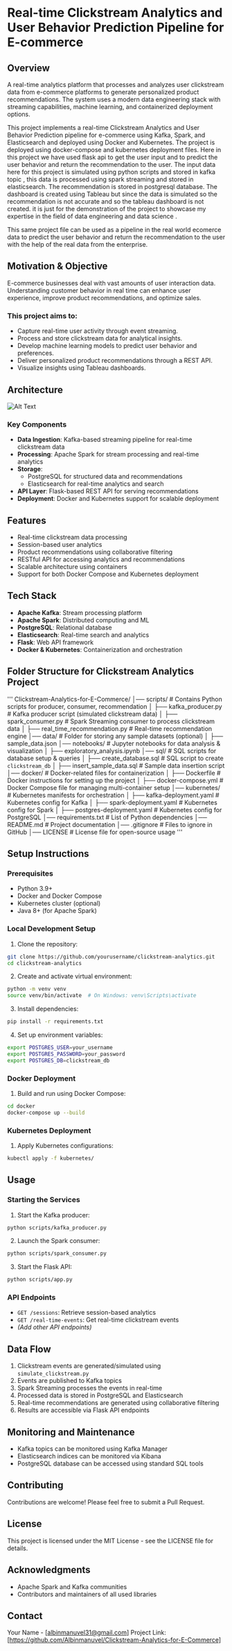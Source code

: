 # Real-time Clickstream Analytics and User Behavior Prediction Pipeline for E-commerce

## Overview
A real-time analytics platform that processes and analyzes user clickstream data from e-commerce platforms to generate personalized product recommendations. The system uses a modern data engineering stack with streaming capabilities, machine learning, and containerized deployment options.

This project implements a real-time Clickstream Analytics and User Behavior Prediction pipeline for e-commerce using Kafka, Spark, and Elasticsearch and deployed using Docker and Kubernetes. The project is deployed using docker-compose and kubernetes deployment files. Here in this project we have used flask api to get the user input and to predict the user behavior and return the recommendation to the user. The input data here for this project is simulated using python scripts and stored in kafka topic , this data is processed using spark streaming and stored in elasticsearch. The recommendation is stored in postgresql database. The dashboard is created using Tableau but since the data is simulated so the recommendation is not accurate and so the tableau dashboard is not created. it is just for the demonstration of the project to showcase my expertise in the field of data engineering and data science . 

This same project file can be used as a pipeline in the real world ecomerce data to predict the user behavior and return the recommendation to the user with the help of the real data from the enterprise.

## Motivation & Objective
E-commerce businesses deal with vast amounts of user interaction data. Understanding customer behavior in real time can enhance user experience, improve product recommendations, and optimize sales. 

### This project aims to:
- Capture real-time user activity through event streaming.
- Process and store clickstream data for analytical insights.
- Develop machine learning models to predict user behavior and preferences.
- Deliver personalized product recommendations through a REST API.
- Visualize insights using Tableau dashboards.

## Architecture
![Alt Text](https://github.com/Albinmanuvel/Clickstream-Analytics-for-E-Commerce/blob/main/images/Architecture.png?raw=true)



### Key Components
- **Data Ingestion**: Kafka-based streaming pipeline for real-time clickstream data
- **Processing**: Apache Spark for stream processing and real-time analytics
- **Storage**: 
  - PostgreSQL for structured data and recommendations
  - Elasticsearch for real-time analytics and search
- **API Layer**: Flask-based REST API for serving recommendations
- **Deployment**: Docker and Kubernetes support for scalable deployment

## Features
- Real-time clickstream data processing
- Session-based user analytics
- Product recommendations using collaborative filtering
- RESTful API for accessing analytics and recommendations
- Scalable architecture using containers
- Support for both Docker Compose and Kubernetes deployment

## Tech Stack
- **Apache Kafka**: Stream processing platform
- **Apache Spark**: Distributed computing and ML
- **PostgreSQL**: Relational database
- **Elasticsearch**: Real-time search and analytics
- **Flask**: Web API framework
- **Docker & Kubernetes**: Containerization and orchestration

## Folder Structure for Clickstream Analytics Project

''' Clickstream-Analytics-for-E-Commerce/
│── scripts/                    # Contains Python scripts for producer, consumer, recommendation
│   ├── kafka_producer.py        # Kafka producer script (simulated clickstream data)
│   ├── spark_consumer.py        # Spark Streaming consumer to process clickstream data
│   ├── real_time_recommendation.py  # Real-time recommendation engine
│── data/                        # Folder for storing any sample datasets (optional)
│   ├── sample_data.json
│── notebooks/                   # Jupyter notebooks for data analysis & visualization
│   ├── exploratory_analysis.ipynb
│── sql/                         # SQL scripts for database setup & queries
│   ├── create_database.sql       # SQL script to create `clickstream_db`
│   ├── insert_sample_data.sql    # Sample data insertion script
│── docker/                       # Docker-related files for containerization
│   ├── Dockerfile                # Docker instructions for setting up the project
│   ├── docker-compose.yml        # Docker Compose file for managing multi-container setup
│── kubernetes/                   # Kubernetes manifests for orchestration
│   ├── kafka-deployment.yaml     # Kubernetes config for Kafka
│   ├── spark-deployment.yaml     # Kubernetes config for Spark
│   ├── postgres-deployment.yaml  # Kubernetes config for PostgreSQL
│── requirements.txt              # List of Python dependencies
│── README.md                     # Project documentation
│── .gitignore                     # Files to ignore in GitHub
│── LICENSE                        # License file for open-source usage '''


## Setup Instructions

### Prerequisites
- Python 3.9+
- Docker and Docker Compose
- Kubernetes cluster (optional)
- Java 8+ (for Apache Spark)

### Local Development Setup

1. Clone the repository:

```bash
git clone https://github.com/yourusername/clickstream-analytics.git
cd clickstream-analytics
```

2. Create and activate virtual environment:
```bash
python -m venv venv
source venv/bin/activate  # On Windows: venv\Scripts\activate
```

3. Install dependencies:
```bash
pip install -r requirements.txt
```

4. Set up environment variables:
```bash
export POSTGRES_USER=your_username
export POSTGRES_PASSWORD=your_password
export POSTGRES_DB=clickstream_db
```

### Docker Deployment

1. Build and run using Docker Compose:
```bash
cd docker
docker-compose up --build
```

### Kubernetes Deployment

1. Apply Kubernetes configurations:
```bash
kubectl apply -f kubernetes/
```

## Usage

### Starting the Services

1. Start the Kafka producer:
```bash
python scripts/kafka_producer.py
```

2. Launch the Spark consumer:
```bash
python scripts/spark_consumer.py
```

3. Start the Flask API:
```bash
python scripts/app.py
```

### API Endpoints

- `GET /sessions`: Retrieve session-based analytics
- `GET /real-time-events`: Get real-time clickstream events
- *(Add other API endpoints)*

## Data Flow

1. Clickstream events are generated/simulated using `simulate_clickstream.py`
2. Events are published to Kafka topics
3. Spark Streaming processes the events in real-time
4. Processed data is stored in PostgreSQL and Elasticsearch
5. Real-time recommendations are generated using collaborative filtering
6. Results are accessible via Flask API endpoints

## Monitoring and Maintenance

- Kafka topics can be monitored using Kafka Manager
- Elasticsearch indices can be monitored via Kibana
- PostgreSQL database can be accessed using standard SQL tools

## Contributing
Contributions are welcome! Please feel free to submit a Pull Request.

## License
This project is licensed under the MIT License - see the LICENSE file for details.

## Acknowledgments
- Apache Spark and Kafka communities
- Contributors and maintainers of all used libraries

## Contact
Your Name - [albinmanuvel31@gmail.com]
Project Link: [https://github.com/Albinmanuvel/Clickstream-Analytics-for-E-Commerce]
